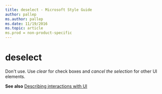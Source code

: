 ```yaml
---
title: deselect - Microsoft Style Guide
author: pallep
ms.author: pallep
ms.date: 11/19/2016
ms.topic: article
ms.prod = non-product-specific
---
```


# deselect

Don't use. Use *clear* for check boxes and *cancel the selection* for other UI elements. 

**See also** [Describing interactions with UI](/style-guide/procedures-instructions/describing-interactions-with-ui)
